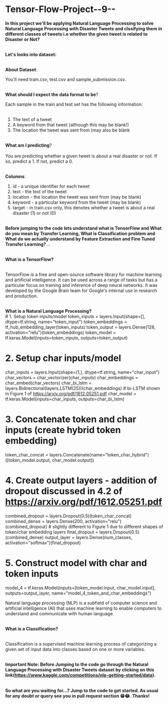 # Tensor-Flow-Project--9--

<table>
  
**In this project we'll be applying Natural Language Processing to solve Natural Language Processing with Disaster Tweets and clssifying them in different classes of tweets i.e whether the given tweet is related to Disaster or Not?** <br></br>

**Let's looks into dataset:** <br></br>

**About Dataset**: <br>

You'll need train.csv, test.csv and sample_submission.csv.<br></br>

**What should I expect the data format to be**?<br>

Each sample in the train and test set has the following information:<br></br>

1. The text of a tweet<br>
2. A keyword from that tweet (although this may be blank!)<br>
3. The location the tweet was sent from (may also be blank<br></br>

**What am I predicting**?<br></br>
You are predicting whether a given tweet is about a real disaster or not. If so, predict a 1. If not, predict a 0.<br></br>

**Columns**: <br>
1. id - a unique identifier for each tweet<br>
2. text - the text of the tweet<br>
3. location - the location the tweet was sent from (may be blank)<br>
4. keyword - a particular keyword from the tweet (may be blank)<br>
5. target - in train.csv only, this denotes whether a tweet is about a real disaster (1) or not (0)<br></br>

**Before jumping to the code lets understand what is TensorFlow and What do you mean by Transfer Learning, What is Classification problem and What do we actually understand by Feature Extraction and Fine Tuned Transfer Learning?**...<br></br>

**What is a TensorFlow?** <br></br>

TensorFlow is a free and open-source software library for machine learning and artificial intelligence. It can be used across a range of tasks but has a particular focus on training and inference of deep neural networks. It was developed by the Google Brain team for Google's internal use in research and production. <br></br>

**What is a Natural Language Processing?** <br># 1. Setup token inputs/model
token_inputs = layers.Input(shape=[], dtype=tf.string, name="token_input")
token_embeddings = tf_hub_embedding_layer(token_inputs)
token_output = layers.Dense(128, activation="relu")(token_embeddings)
token_model = tf.keras.Model(inputs=token_inputs,
                             outputs=token_output)

# 2. Setup char inputs/model
char_inputs = layers.Input(shape=(1,), dtype=tf.string, name="char_input")
char_vectors = char_vectorizer(char_inputs)
char_embeddings = char_embed(char_vectors)
char_bi_lstm = layers.Bidirectional(layers.LSTM(25))(char_embeddings) # bi-LSTM shown in Figure 1 of https://arxiv.org/pdf/1612.05251.pdf
char_model = tf.keras.Model(inputs=char_inputs,
                            outputs=char_bi_lstm)

# 3. Concatenate token and char inputs (create hybrid token embedding)
token_char_concat = layers.Concatenate(name="token_char_hybrid")([token_model.output, 
                                                                  char_model.output])

# 4. Create output layers - addition of dropout discussed in 4.2 of https://arxiv.org/pdf/1612.05251.pdf
combined_dropout = layers.Dropout(0.5)(token_char_concat)
combined_dense = layers.Dense(200, activation="relu")(combined_dropout) # slightly different to Figure 1 due to different shapes of token/char embedding layers
final_dropout = layers.Dropout(0.5)(combined_dense)
output_layer = layers.Dense(num_classes, activation="softmax")(final_dropout)

# 5. Construct model with char and token inputs
model_4 = tf.keras.Model(inputs=[token_model.input, char_model.input],
                         outputs=output_layer,
                         name="model_4_token_and_char_embeddings")

Natural language processing (NLP) is a subfield of computer science and artificial intelligence (AI) that uses machine learning to enable computers to understand and communicate with human language.  <br></br>

**What is a Classification?** <br></br>

Classification is a supervised machine learning process of categorizing a given set of input data into classes based on one or more variables. <br></br>

**Important Note: Before Jumping to the code go through the Natural Language Processing with Disaster Tweets dataset by clicking on this link(https://www.kaggle.com/competitions/nlp-getting-started/data).**

</table>

**So what are you waiting for...? Jump to the code to get started. As usual for any doubt or query see you in pull request section 😁😂. Thanks!**



